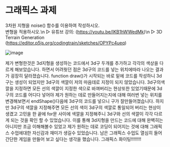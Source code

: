 # 그래픽스 과제
3차원 지형을 noise() 함수를 이용하여 작성하시오.\
변형을 적용하시오.\n
▷ 유튜브 강의: (https://youtu.be/IKB1hWWedMk)\n
▷ 3D Terrain Generation
(https://editor.p5js.org/codingtrain/sketches/OPYPc4ueq)

![image](https://user-images.githubusercontent.com/50895124/159277617-ffd71129-68d8-46b5-87df-ea837bc6f9ff.png)

제가 변형한것은 3d지형을 생성하는 코드에서 3d구 두개를 추가하고 각각의 색상을 다르게 해보았습니다. 하면서 어려웟던 점은 3d구의 코드를 넣는 위치에따라 나오는 결과가 굉장히 달라졌습니다. function draw()가 시작되는 바로 밑에 코드를 작성하니 3d구는 생성이 되었지만 3d구의 색깔이 저의 마음데로 지정이 되지 않았습니다. 3d구의색깔을 지정하면 모든 선의 색깔이 지정한 색으로 바껴버리는 현상또한 있었기때문에 3d구의 코드를 어디다 넣어야 제가 원하는 데로 만들어지는지에 대해 여러번 넣는 위치를 변경해보면서 endShape()다음에 3d구의 코드를 넣으니 구가 잘만들어졌습니다. 하지만 3d구의 색깔을 지정해주면 모든 선의 색이 3d구의 색깔로 통일되어 버리는 현상이 생겼고 고민을 한 끝에 for문 사이에 색깔을 지정해주니 3d구와 선의 색깔이 각각 다르게 되는 것을 확인 할 수 있었습니다. 이를 통해 3d지형을 만드는 코드에 대해 완벽히는 아니지만 조금 이해해볼수 있었고 제가 원하는 데로 코딩이 되어지는 것에 대해 그래픽스 수업에대한 자신감과 재미가 생길수 있었습니다. 남은 그래픽스 수업도 열심히 들어 간단한 게임을 만들어 보고 싶다는 생각을 했습니다. 그래픽스 화이팅!!!!!!!!

